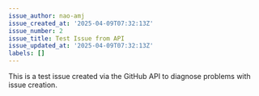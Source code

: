 ```yaml
---
issue_author: nao-amj
issue_created_at: '2025-04-09T07:32:13Z'
issue_number: 2
issue_title: Test Issue from API
issue_updated_at: '2025-04-09T07:32:13Z'
labels: []
---
```


This is a test issue created via the GitHub API to diagnose problems with issue creation.